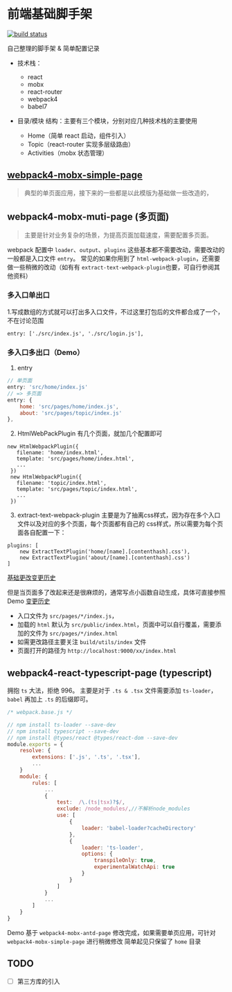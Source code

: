# 前端基础脚手架 

[![build status](https://img.shields.io/travis/cyseria/boilerplate/master.svg?style=flat-square)](https://travis-ci.org/cyseria/boilerplate)

自己整理的脚手架 & 简单配置记录

* 技术栈：
    - react
    - mobx
    - react-router
    - webpack4
    - babel7

* 目录/模块 结构：主要有三个模块，分别对应几种技术栈的主要使用
    * Home（简单 react 启动，组件引入）
    * Topic（react-router 实现多层级路由）
    * Activities（mobx 状态管理）

## [webpack4-mobx-simple-page](https://manyu.site/boilerplate/dist) 
> 典型的单页面应用，接下来的一些都是以此模版为基础做一些改造的，


## webpack4-mobx-muti-page (多页面)
> 主要是针对业务复杂的场景，为提高页面加载速度，需要配置多页面。

webpack 配置中 `loader`、`output`、`plugins` 这些基本都不需要改动，需要改动的一般都是入口文件 `entry`。
常见的如果你用到了 `html-webpack-plugin`，还需要做一些稍微的改动（如有有 `extract-text-webpack-plugin`也要，可自行参阅其他资料）

### 多入口单出口
1.写成数组的方式就可以打出多入口文件，不过这里打包后的文件都合成了一个，不在讨论范围
```
entry: ['./src/index.js', './src/login.js'],
```

### 多入口多出口（Demo）
1. entry

```javascript
// 单页面
entry: 'src/home/index.js'
// => 多页面
entry: {
    home: 'src/pages/home/index.js',
    about: 'src/pages/topic/index.js'
},
```

2. HtmlWebPackPlugin
有几个页面，就加几个配置即可
```
new HtmlWebpackPlugin({
   filename: 'home/index.html',
   template: 'src/pages/home/index.html',
   ...
 })
 new HtmlWebpackPlugin({
   filename: 'topic/index.html',
   template: 'src/pages/topic/index.html',
   ...
 })
```
3. extract-text-webpack-plugin
主要是为了抽离css样式，因为存在多个入口文件以及对应的多个页面，每个页面都有自己的 css样式，所以需要为每个页面各自配置一下：

```
plugins: [
	new ExtractTextPlugin('home/[name].[contenthash].css'),
	new ExtractTextPlugin('about/[name].[contenthash].css')
]
```

[基础更改变更历史](https://github.com/cyseria/boilerplate/commit/54e2d97dbc81c671c6779c74b5c0ae58aa19508c)

但是当页面多了改起来还是很麻烦的，通常写点小函数自动生成，具体可直接参照Demo [变更历史](https://github.com/cyseria/boilerplate/commit/38cf1e80d6fe9f30689dabac1b7c1332bb934574)

* 入口文件为 `src/pages/*/index.js`，
* 加载的 `html` 默认为 `src/public/index.html`，页面中可以自行覆盖，需要添加的文件为 `src/pages/*/index.html`
* 如需更改路径主要关注 `build/utils/index` 文件
* 页面打开的路径为 `http://localhost:9000/xx/index.html`

## webpack4-react-typescript-page (typescript)
拥抱 `ts` 大法，拒绝 996。
主要是对于 `.ts & .tsx` 文件需要添加 `ts-loader`，`babel` 再加上 `.ts` 的后缀即可。


```js
/* webpack.base.js */

// npm install ts-loader --save-dev
// npm install typescript --save-dev
// npm install @types/react @types/react-dom --save-dev
module.exports = {
    resolve: {
        extensions: ['.js', '.ts', '.tsx'],
        ...
    }
    module: {
        rules: [
            ...
            {
                test:  /\.(ts|tsx)?$/,
                exclude: /node_modules/,//不解析node_modules
                use: [
                    {
                        loader: 'babel-loader?cacheDirectory'
                    },
                    {
                        loader: 'ts-loader',
                        options: {
                            transpileOnly: true,
                            experimentalWatchApi: true
                        }
                    }
                ]
            }
            ...
        ]
    }
}
```


Demo 基于 `webpack4-mobx-antd-page` 修改完成，如果需要单页应用，可针对 `webpack4-mobx-simple-page` 进行稍微修改
简单起见只保留了 `home` 目录


## TODO
- [ ] 第三方库的引入